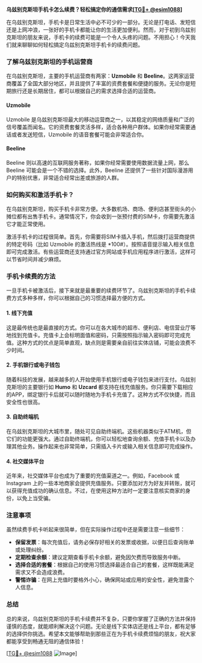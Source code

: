 **乌兹别克斯坦手机卡怎么续费？轻松搞定你的通信需求[[TG💪+ @esim1088](https://t.me/s/esim1088)]**

在乌兹别克斯坦，手机卡是日常生活中必不可少的一部分。无论是打电话、发短信还是上网冲浪，一张好的手机卡都能让你的生活更加便利。然而，对于初到乌兹别克斯坦的朋友来说，手机卡的续费可能是一个令人头疼的问题。不用担心！今天我们就来聊聊如何轻松搞定乌兹别克斯坦手机卡的续费问题。

### 了解乌兹别克斯坦的手机运营商

在乌兹别克斯坦，主要的手机运营商有两家：**Uzmobile** 和 **Beeline**。这两家运营商覆盖了全国大部分地区，并且提供了丰富的资费套餐和便捷的服务。无论你是短期旅行还是长期居住，都可以根据自己的需求选择合适的运营商。

#### Uzmobile
Uzmobile 是乌兹别克斯坦最大的移动运营商之一，以其稳定的网络质量和广泛的信号覆盖而闻名。它的资费套餐灵活多样，适合各种用户群体。如果你经常需要通话或者发送短信，Uzmobile 的语音套餐可能会非常适合你。

#### Beeline
Beeline 则以高速的互联网服务著称，如果你经常需要使用数据流量上网，那么 Beeline 可能会是一个不错的选择。此外，Beeline 还提供了一些针对国际漫游用户的特别优惠，非常适合经常出差或旅游的人群。

### 如何购买和激活手机卡？

在乌兹别克斯坦，购买手机卡非常方便。大多数机场、商场、便利店甚至街头的小摊位都有出售手机卡。通常情况下，你会收到一张预付费的SIM卡，你需要先激活它才能正常使用。

激活手机卡的过程很简单。首先，你需要将SIM卡插入手机，然后拨打运营商提供的特定号码（比如 Uzmobile 的激活热线是 *100#）。按照语音提示输入相关信息即可完成激活。有些运营商还支持通过官方网站或手机应用程序进行激活，这样可以节省时间并减少麻烦。

### 手机卡续费的方法

一旦手机卡被激活后，接下来就是最重要的续费环节了。乌兹别克斯坦的手机卡续费方式多种多样，你可以根据自己的习惯选择最方便的方式。

#### 1. 线下充值

这是最传统也是最直接的方式。你可以在各大城市的超市、便利店、电信营业厅等地找到充值卡。充值卡上会标明面值和密码，只需按照指示输入密码即可完成充值。这种方式的优点是简单直观，缺点则是需要亲自前往实体店铺，可能会浪费不少时间。

#### 2. 手机银行或电子钱包

随着科技的发展，越来越多的人开始使用手机银行或电子钱包来进行支付。乌兹别克斯坦的主要银行如 **Humo** 和 **Uzcard** 都支持在线充值服务。你只需要下载相应的APP，绑定银行卡后就可以随时随地为手机卡充值了。这种方式不仅快捷，而且安全性也很高。

#### 3. 自助终端机

在乌兹别克斯坦的大城市里，随处可见自助终端机。这些机器类似于ATM机，但它们的功能更强大。通过自助终端机，你可以轻松地查询余额、充值手机卡以及办理其他业务。操作起来也非常简单，只需插入卡片或输入相关信息即可完成操作。

#### 4. 社交媒体平台

近年来，社交媒体平台也成为了重要的充值渠道之一。例如，Facebook 或 Instagram 上的一些本地商家会提供充值服务。只要添加对方为好友并转账，就可以获得充值成功的确认信息。不过，在使用这种方法时一定要注意核实商家的身份，以免上当受骗。

### 注意事项

虽然续费手机卡听起来很简单，但在实际操作过程中还是需要注意一些细节：

- **保留发票**：每次充值后，请务必保存好相关的发票或收据，以便日后查询账单或处理纠纷。
- **定期检查余额**：建议定期查看手机卡余额，避免因欠费而导致服务中断。
- **选择合适的套餐**：根据自己的使用习惯选择最适合自己的套餐，这样既能满足需求又不会造成浪费。
- **警惕诈骗**：在网上充值时要格外小心，确保网站或应用的安全性，避免泄露个人信息。

### 总结

总的来说，乌兹别克斯坦的手机卡续费并不复杂，只要你掌握了正确的方法并保持谨慎的态度，就能顺利解决这个问题。无论是线下实体店还是线上平台，都有足够的选择供你挑选。希望本文能够帮助到那些正在为手机卡续费烦恼的朋友，祝大家都能享受到畅通无阻的通信体验！

[[TG💪+ @esim1088](https://t.me/s/esim1088) ![Image](https://i.postimg.cc/4NQfJmqS/Snipaste-2025-05-13-00-14-12.png)]